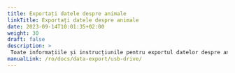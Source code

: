 ```yaml
---
title: Exportați datele despre animale
linkTitle: Exportați datele despre animale
date: 2023-09-14T10:01:35+02:00
weight: 30
draft: false
description: >
 Toate informațiile și instrucțiunile pentru exportul datelor despre animale pot fi găsite aici
manualLink: /ro/docs/data-export/usb-drive/
---
```

<script>
  window.location.href = "/ro/docs/data-export/usb-drive/";
</script>
